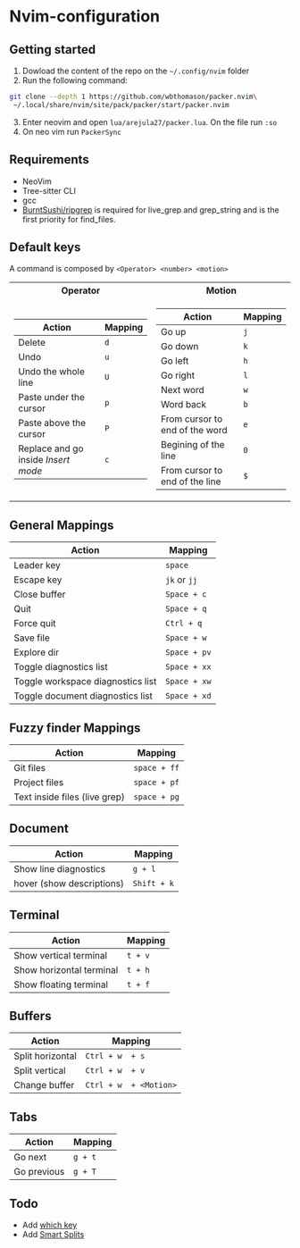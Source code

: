 # Nvim-configuration

## Getting started
1. Dowload the content of the repo on the `~/.config/nvim` folder
2. Run the following command:
```bash
git clone --depth 1 https://github.com/wbthomason/packer.nvim\
 ~/.local/share/nvim/site/pack/packer/start/packer.nvim
 ``` 
3. Enter neovim and open  `lua/arejula27/packer.lua`. On the file run `:so`
4. On neo vim run `PackerSync`


## Requirements
 - NeoVim 
 - Tree-sitter CLI 
 - gcc 
 - [BurntSushi/ripgrep](https://github.com/BurntSushi/ripgrep) is required for live_grep and grep_string and is the first priority for find_files.

## Default keys
A command is composed by `<Operator> <number> <motion>`

<table>
<tr><th>Operator</th><th>Motion</th></tr>
<tr><td>

|Action| Mapping | 
|--|--|
|Delete| `d`|
|Undo |`u`|
|Undo the whole line | `U`|
|Paste under the cursor| `p`|
|Paste above the cursor | `P`|
|Replace and go inside *Insert mode* | `c`|

</td><td>

|Action|Mapping|
|--|--|
|Go up|`j`|
|Go down|`k`|
|Go left|`h`|
|Go right|`l`|
|Next word|`w`|
|Word  back|`b`|
|From cursor to end of the word|`e`|
|Begining of the line|`0`|
|From cursor to end of the line|`$`|

</td></tr> </table>


## General Mappings

| Action       | Mapping     |
|--------------|-------------|
| Leader key   | `space`     |
| Escape key   | `jk` or `jj`|
| Close buffer | `Space + c` |
| Quit         | `Space + q` |
| Force quit   | `Ctrl + q`  |
| Save file    | `Space + w` |
| Explore dir  | `Space + pv`|
| Toggle diagnostics list | `Space + xx`|
| Toggle workspace diagnostics list | `Space + xw`|
| Toggle document diagnostics list | `Space + xd`|

## Fuzzy finder Mappings

| Action       | Mapping     |
|--------------|-------------|
| Git files    | `space + ff`   |
| Project files    | `space + pf`   |
| Text inside files  (live grep)   | `space + pg`   |

## Document

| Action       | Mapping     |
|--------------|-------------|
| Show line diagnostics   | `g + l`   |
| hover (show descriptions)    | `Shift + k`   |


## Terminal

| Action       | Mapping     |
|--------------|-------------|
| Show vertical terminal   | `t + v`   |
| Show horizontal terminal   | `t + h`   |
| Show floating terminal   | `t + f`   |

## Buffers

| Action       | Mapping     |
|--------------|-------------|
| Split horizontal  | `Ctrl + w  + s`   |
| Split vertical  | `Ctrl + w  + v`   |
| Change buffer  | `Ctrl + w  + <Motion>`  |

## Tabs 

| Action       | Mapping     |
|--------------|-------------|
| Go next  | `g + t `   |
| Go  previous  | `g + T`   |



## Todo
- Add [which key](https://github.com/folke/which-key.nvim)
- Add [Smart Splits](https://github.com/mrjones2014/smart-splits.nvim)
